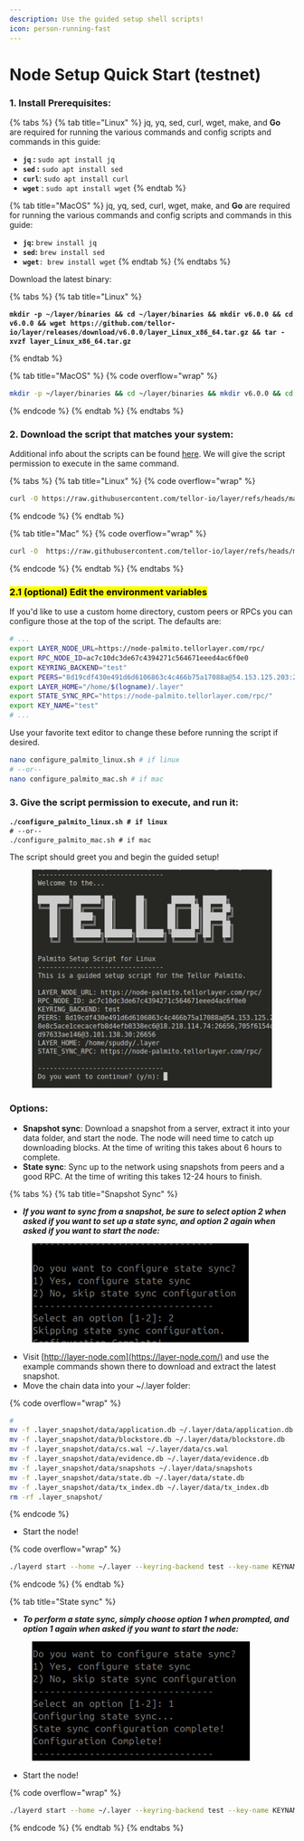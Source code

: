 ```yaml
---
description: Use the guided setup shell scripts!
icon: person-running-fast
---
```


# Node Setup Quick Start (testnet)

### 1. Install Prerequisites:

{% tabs %}
{% tab title="Linux" %}
jq, yq, sed, curl, wget, make, and **Go** are required for running the various commands and config scripts and commands in this guide:&#x20;

* **`jq` :** `sudo apt install jq`
* **`sed` :** `sudo apt install sed`
* **`curl`**: `sudo apt install curl`
* **`wget`** : `sudo apt install wget`
{% endtab %}

{% tab title="MacOS" %}
jq, yq, sed, curl, wget, make, and **Go** are required for running the various commands and config scripts and commands in this guide:&#x20;

* **`jq`:** `brew install jq`
* **`sed`:** `brew install sed`
* **`wget`**`: brew install wget` &#x20;
{% endtab %}
{% endtabs %}

Download the latest binary:

{% tabs %}
{% tab title="Linux" %}
<pre class="language-sh" data-overflow="wrap"><code class="lang-sh"><strong>mkdir -p ~/layer/binaries &#x26;&#x26; cd ~/layer/binaries &#x26;&#x26; mkdir v6.0.0 &#x26;&#x26; cd v6.0.0 &#x26;&#x26; wget https://github.com/tellor-io/layer/releases/download/v6.0.0/layer_Linux_x86_64.tar.gz &#x26;&#x26; tar -xvzf layer_Linux_x86_64.tar.gz
</strong></code></pre>
{% endtab %}

{% tab title="MacOS" %}
{% code overflow="wrap" %}
```sh
mkdir -p ~/layer/binaries && cd ~/layer/binaries && mkdir v6.0.0 && cd v6.0.0 && wget https://github.com/tellor-io/layer/releases/download/v6.0.0/layer_Darwin_arm64.tar.gz && tar -xvzf layer_Darwin_arm64.tar.gz
```
{% endcode %}
{% endtab %}
{% endtabs %}

### 2. Download the script that matches your system:

Additional info about the scripts can be found [here](https://github.com/tellor-io/layer/tree/main/scripts/setup). We will give the script permission to execute in the same command.

{% tabs %}
{% tab title="Linux" %}
{% code overflow="wrap" %}
```sh
curl -O https://raw.githubusercontent.com/tellor-io/layer/refs/heads/main/scripts/setup/initial_config/configure_palmito_linux.sh && chmod +x configure_palmito_linux.sh
```
{% endcode %}
{% endtab %}

{% tab title="Mac" %}
{% code overflow="wrap" %}
```sh
curl -O  https://raw.githubusercontent.com/tellor-io/layer/refs/heads/main/scripts/setup/initial_config/configure_palmito_mac.sh && chmod +x configure_palmito_mac.sh
```
{% endcode %}
{% endtab %}
{% endtabs %}

### <mark style="color:$info;">2.1 (optional) Edit the environment variables</mark>

If you'd like to use a custom home directory, custom peers or RPCs you can configure those at the top of the script. The defaults are:

```sh
# ...
export LAYER_NODE_URL=https://node-palmito.tellorlayer.com/rpc/
export RPC_NODE_ID=ac7c10dc3de67c4394271c564671eeed4ac6f0e0
export KEYRING_BACKEND="test"
export PEERS="8d19cdf430e491d6d6106863c4c466b75a17088a@54.153.125.203:26656,c7b175a5bafb35176cdcba3027e764a0dbd0811c@34.219.95.82:26656,05105e8bb28e8c5ace1cecacefb8d4efb0338ec6@18.218.114.74:26656,705f6154c6c6aeb0ba36c8b53639a5daa1b186f6@3.80.39.230:26656,1f6522a346209ee99ecb4d3e897d9d97633ae146@3.101.138.30:26656"
export LAYER_HOME="/home/$(logname)/.layer"
export STATE_SYNC_RPC="https://node-palmito.tellorlayer.com/rpc/"
export KEY_NAME="test"
# ...
```

Use your favorite text editor to change these before running the script if desired.

```sh
nano configure_palmito_linux.sh # if linux
# --or--
nano configure_palmito_mac.sh # if mac
```

### 3. Give the script permission to execute, and run it:

<pre class="language-sh"><code class="lang-sh"><strong>./configure_palmito_linux.sh # if linux
</strong># --or--
./configure_palmito_mac.sh # if mac
</code></pre>

The script should greet you and begin the guided setup!

<figure><img src="../.gitbook/assets/Screenshot From 2025-07-31 10-05-08.png" alt=""><figcaption></figcaption></figure>

### Options:

* **Snapshot sync**: Download a snapshot from a server, extract it into your data folder, and start the node. The node will need time to catch up downloading blocks. At the time of writing this takes about 6 hours to complete.
* **State sync**: Sync up to the network using snapshots from peers and a good RPC. At the time of writing this takes 12-24 hours to finish.

{% tabs %}
{% tab title="Snapshot Sync" %}
- _**If you want to sync from a snapshot, be sure to select option 2 when asked if you want to set up a state sync, and option 2 again when asked if you want to start the node:**_

<figure><img src="../.gitbook/assets/Screenshot From 2025-08-06 21-32-28.png" alt=""><figcaption></figcaption></figure>

* Visit [http://layer-node.com](https://layer-node.com/) and use the example commands shown there to download and extract the latest snapshot.
* Move the chain data into your \~/.layer folder:

{% code overflow="wrap" %}
```sh
# 
mv -f .layer_snapshot/data/application.db ~/.layer/data/application.db
mv -f .layer_snapshot/data/blockstore.db ~/.layer/data/blockstore.db
mv -f .layer_snapshot/data/cs.wal ~/.layer/data/cs.wal
mv -f .layer_snapshot/data/evidence.db ~/.layer/data/evidence.db
mv -f .layer_snapshot/data/snapshots ~/.layer/data/snapshots
mv -f .layer_snapshot/data/state.db ~/.layer/data/state.db
mv -f .layer_snapshot/data/tx_index.db ~/.layer/data/tx_index.db
rm -rf .layer_snapshot/
```
{% endcode %}

* Start the node!

{% code overflow="wrap" %}
```sh
./layerd start --home ~/.layer --keyring-backend test --key-name KEYNAME --api.enable --api.swagger
```
{% endcode %}
{% endtab %}

{% tab title="State sync" %}
* _**To perform a state sync, simply choose option 1 when prompted, and option 1 again when asked if you want to start the node:**_

<figure><img src="../.gitbook/assets/Screenshot From 2025-08-06 21-30-24.png" alt=""><figcaption></figcaption></figure>

* Start the node!

{% code overflow="wrap" %}
```sh
./layerd start --home ~/.layer --keyring-backend test --key-name KEYNAME --api.enable --api.swagger
```
{% endcode %}
{% endtab %}
{% endtabs %}
